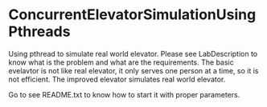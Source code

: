 # ConcurrentElevatorSimulationUsingPthreads

 Using pthread to simulate real world elevator. Please see LabDescription to know what is the problem and what are the requirements. The basic evelavtor is not like real elevator, it only serves one person at a time, so it is not efficient. The improved elevator simulates real world elevator.  
 
 Go to see README.txt to know how to start it with proper parameters.
